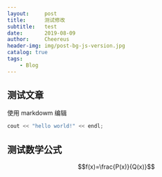 ```yaml
---
layout:     post
title:      测试修改
subtitle:   test
date:       2019-08-09
author:     Cheereus
header-img: img/post-bg-js-version.jpg
catalog: true
tags:
    - Blog
---
```


## 测试文章

使用 markdowm 编辑

```cpp
cout << "hello world!" << endl;
```

## 测试数学公式

$$f(x)=\frac{P(x)}{Q(x)}$$
